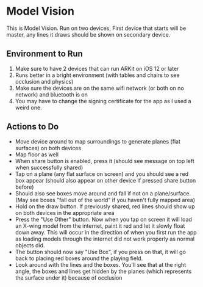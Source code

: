 #  Model Vision
This is Model Vision. 
Run on two devices, First device that starts will be master, any lines it draws should be shown on secondary device.


## Environment to Run
1. Make sure to have 2 devices that can run ARKit on iOS 12 or later
1. Runs better in a bright environment (with tables and chairs to see occlusion and physics)
1. Make sure the devices are on the same wifi network (or both on no network) and bluetooth is on
1. You may have to change the signing certificate for the app as I used a weird one.

## Actions to Do
- Move device around to map surroundings to generate planes (flat surfaces) on both devices
- Map floor as well
- When share button is enabled, press it (should see message on top left when successfully shared)
- Tap on a plane (any flat surface on screen) and you should see a red box appear (should also appear on other device if pressed share button before)
- Should also see boxes move around and fall if not on a plane/surface. (May see boxes "fall out of the world" if you haven't fully mapped area)
-  Hold on the draw button. If previously shared, red lines should show up on both devices in the appropriate area
-  Press the "Use Other" button. Now when you tap on screen it will load an X-wing model from the internet, paint it red and let it slowly float down away. This will occur in the direction of when you first run the app as loading models through the internet did not work properly as normal objects did. 
- The button should now say "Use Box", if you press on that, it will go back to placing red boxes around the playing field.
- Look around with the lines and the boxes. You'll see that at the right angle, the boxes and lines get hidden by the planes (which represents the surface under it) because of occlusion

